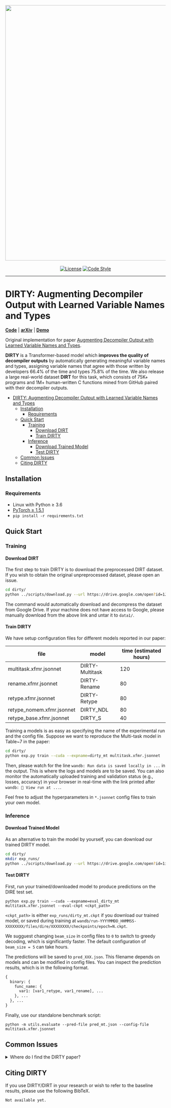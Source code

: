 <p align="center">
  <img src="fig.png" width="800">
  <br />
  <br />
  <a href="https://github.com/CMUSTRUDEL/DIRTY/blob/master/LICENSE"><img alt="License" src="https://img.shields.io/github/license/CMUSTRUDEL/DIRTY" /></a>
  <a href="https://github.com/ambv/black"><img alt="Code Style" src="https://img.shields.io/badge/code%20style-black-000000.svg" /></a>
</p>

-------------------------------------

# DIRTY: Augmenting Decompiler Output with Learned Variable Names and Types

[**Code**](https://github.com/CMUSTRUDEL/DIRTY) | [**arXiv**](#common-issues) | [**Demo**](https://dirtdirty.github.io/explorer.html)

Original implementation for paper [Augmenting Decompiler Output with Learned Variable Names and Types](#common-issues).

**DIRTY** is a Transformer-based model which **improves the quality of decompiler outputs** by automatically generating meaningful variable names and types, assigning variable names that agree with those written by developers 66.4% of the time and types 75.8% of the time.
We also release a large real-world dataset **DIRT** for this task, which consists of 75K+ programs and 1M+ human-written C functions mined from GitHub paired with their decompiler outputs.

- [DIRTY: Augmenting Decompiler Output with Learned Variable Names and Types](#dirty-augmenting-decompiler-output-with-learned-variable-names-and-types)
  - [Installation](#installation)
    - [Requirements](#requirements)
  - [Quick Start](#quick-start)
    - [Training](#training)
      - [Download DIRT](#download-dirt)
      - [Train DIRTY](#train-dirty)
    - [Inference](#inference)
      - [Download Trained Model](#download-trained-model)
      - [Test DIRTY](#test-dirty)
  - [Common Issues](#common-issues)
  - [Citing DIRTY](#citing-dirty)

## Installation

### Requirements

- Linux with Python ≥ 3.6
- [PyTorch ≥ 1.5.1](https://pytorch.org/)
- `pip install -r requirements.txt`

## Quick Start

### Training

#### Download DIRT

The first step to train DIRTY is to download the preprocessed DIRT dataset.
If you wish to obtain the original unpreprocessed dataset, please open an issue.

```bash
cd dirty/
python ../scripts/download.py --url https://drive.google.com/open?id=1JWRkIlzdBPhpeSHe1KsJNuRid7KWmggk --path . --fname dirt.tar.gz
```

The command would automatically download and decompress the dataset from Google Drive.
If your machine does not have access to Google, please manually download from the above link and untar it to `data1/`.

#### Train DIRTY

We have setup configuration files for different models reported in our paper:

| file                      | model           | time (estimated hours) |
| ------------------------- | --------------- | ---------------------- |
| multitask.xfmr.jsonnet    | DIRTY-Multitask | 120                    |
| rename.xfmr.jsonnet       | DIRTY-Rename    | 80                     |
| retype.xfmr.jsonnet       | DIRTY-Retype    | 80                     |
| retype_nomem.xfmr.jsonnet | DIRTY_NDL       | 80                     |
| retype_base.xfmr.jsonnet  | DIRTY_S         | 40                     |

Training a models is as easy as specifying the name of the experimental run and the config file.
Suppose we want to reproduce the Multi-task model in Table~7 in the paper:

```bash
cd dirty/
python exp.py train --cuda --expname=dirty_mt multitask.xfmr.jsonnet
```

Then, please watch for the line `wandb: Run data is saved locally in ...` in the output.
This is where the logs and models are to be saved.
You can also monitor the automatically uploaded training and validation status (e.g., losses, accuracy) in your browser in real-time with the link printed after `wandb: 🚀 View run at ...`.

Feel free to adjust the hyperparameters in `*.jsonnet` config files to train your own model.

### Inference

#### Download Trained Model

As an alternative to train the model by yourself, you can download our trained DIRTY model.

```bash
cd dirty/
mkdir exp_runs/
python ../scripts/download.py --url https://drive.google.com/open?id=1iDxlF9nsU4fgy2DRDbGg0WLosABspdHg --path . --fname exp_runs/dirty_mt.ckpt
```

#### Test DIRTY

First, run your trained/downloaded model to produce predictions on the DIRE test set.

```
python exp.py train --cuda --expname=eval_dirty_mt multitask.xfmr.jsonnet --eval-ckpt <ckpt_path>
```

`<ckpt_path>` is either `exp_runs/dirty_mt.ckpt` if you download our trained model,
or saved during training at `wandb/run-YYYYMMDD_HHMMSS-XXXXXXXX/files/dire/XXXXXXXX/checkpoints/epoch=N.ckpt`.

We sugguest changing `beam_size` in config files to `0` to switch to greedy decoding, which is significantly faster.
The default configuration of `beam_size = 5` can take hours.

The predictions will be saved to `pred_XXX.json`.
This filename depends on models and can be modified in config files.
You can inspect the prediction results, which is in the following format.

```python
{
  binary: {
    func_name: {
      var1: [var1_retype, var1_rename], ...
    }, ...
  }, ...
}
```

Finally, use our standalone benchmark script:

```
python -m utils.evaluate --pred-file pred_mt.json --config-file multitask.xfmr.jsonnet
```

## Common Issues

<details>
<summary>
Where do I find the DIRTY paper?
</summary>
<br/>
We apologize for the inconvenience. It is currently under peer review.
</details>

## Citing DIRTY

If you use DIRTY/DIRT in your research or wish to refer to the baseline results, please use the following BibTeX.

```
Not available yet.
```
